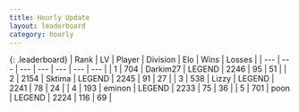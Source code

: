 ```yaml
---
title: Hourly Update
layout: leaderboard
category: hourly
---
```


{: .leaderboard}
| Rank | LV | Player | Division | Elo | Wins | Losses |
| --- | --- | --- | --- | --- | --- | --- |
| <span data-change="0">1</span> | 704 | <span title="ID: 694036">Darkim27</span> | LEGEND | <span data-change="0">2246</span> | <span data-change="0">95</span> | <span data-change="0">51</span> |
| <span data-change="0">2</span> | 2154 | <span title="ID: 353063">Sktima</span> | LEGEND | <span data-change="0">2245</span> | <span data-change="0">91</span> | <span data-change="0">27</span> |
| <span data-change="0">3</span> | 538 | <span title="ID: 44257">Lizzy</span> | LEGEND | <span data-change="0">2241</span> | <span data-change="0">78</span> | <span data-change="0">24</span> |
| <span data-change="0">4</span> | 193 | <span title="ID: 282716">eminon</span> | LEGEND | <span data-change="4">2233</span> | <span data-change="1">75</span> | <span data-change="0">36</span> |
| <span data-change="0">5</span> | 701 | <span title="ID: 540690">poon</span> | LEGEND | <span data-change="0">2224</span> | <span data-change="0">116</span> | <span data-change="0">69</span> |